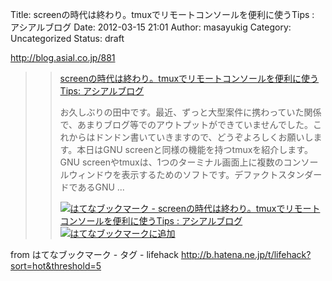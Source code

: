 Title: screenの時代は終わり。tmuxでリモートコンソールを便利に使うTips : アシアルブログ
Date: 2012-03-15 21:01
Author: masayukig
Category: Uncategorized
Status: draft

<http://blog.asial.co.jp/881>



> > [screenの時代は終わり。tmuxでリモートコンソールを便利に使うTips: アシアルブログ](http://blog.asial.co.jp/881)
> >
> > お久しぶりの田中です。最近、ずっと大型案件に携わっていた関係で、あまりブログ等でのアウトプットができていませんでした。これからはドンドン書いていきますので、どうぞよろしくお願いします。本日はGNU
> > screenと同様の機能を持つtmuxを紹介します。 GNU
> > screenやtmuxは、1つのターミナル画面上に複数のコンソールウィンドウを表示するためのソフトです。デファクトスタンダードであるGNU
> > ...
> >
> > [![はてなブックマーク -
> > screenの時代は終わり。tmuxでリモートコンソールを便利に使うTips :
> > アシアルブログ](http://b.hatena.ne.jp/entry/image/http://blog.asial.co.jp/881 "はてなブックマーク - screenの時代は終わり。tmuxでリモートコンソールを便利に使うTips : アシアルブログ")](http://b.hatena.ne.jp/entry/http://blog.asial.co.jp/881)
> > [![はてなブックマークに追加](http://b.hatena.ne.jp/images/append.gif "はてなブックマークに追加")](http://b.hatena.ne.jp/append?http://blog.asial.co.jp/881)



from はてなブックマーク - タグ - lifehack
<http://b.hatena.ne.jp/t/lifehack?sort=hot&threshold=5>
